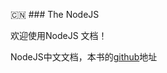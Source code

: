:cn: ### The NodeJS

欢迎使用NodeJS 文档！

NodeJS中文文档，本书的[github](https://www.gitbook.io/book/0532/nodejs)地址
